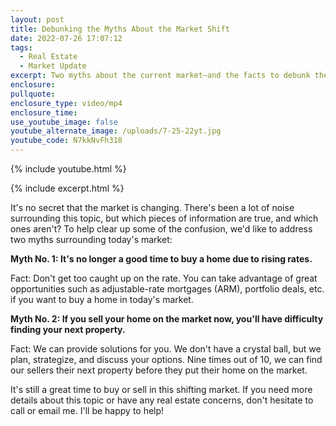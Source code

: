 ```yaml
---
layout: post
title: Debunking the Myths About the Market Shift
date: 2022-07-26 17:07:12
tags:
  - Real Estate
  - Market Update
excerpt: Two myths about the current market—and the facts to debunk them!
enclosure:
pullquote:
enclosure_type: video/mp4
enclosure_time:
use_youtube_image: false
youtube_alternate_image: /uploads/7-25-22yt.jpg
youtube_code: N7kkNvFh318
---
```

{% include youtube.html %}

{% include excerpt.html %}

It's no secret that the market is changing. There's been a lot of noise surrounding this topic, but which pieces of information are true, and which ones aren't? To help clear up some of the confusion, we'd like to address two myths surrounding today's market:

**Myth No. 1: It's no longer a good time to buy a home due to rising rates.&nbsp;**

Fact: Don't get too caught up on the rate. You can take advantage of great opportunities such as adjustable-rate mortgages (ARM), portfolio deals, etc. if you want to buy a home in today's market.

**Myth No. 2: If you sell your home on the market now, you'll have difficulty finding your next property.**

Fact: We can provide solutions for you. We don't have a crystal ball, but we plan, strategize, and discuss your options. Nine times out of 10, we can find our sellers their next property before they put their home on the market.

It's still a great time to buy or sell in this shifting market. If you need more details about this topic or have any real estate concerns, don't hesitate to call or email me. I'll be happy to help\!

&nbsp;
